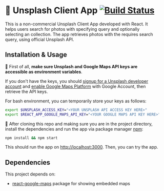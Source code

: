 # 📸️ Unsplash Client App [![Build Status](https://travis-ci.com/jamcry/unsplash-client-hipo.svg?branch=master)](https://travis-ci.com/jamcry/unsplash-client-hipo)

This is a non-commercial Unsplash Client App developed with React. It helps users search for photos with specifying query and optionally selecting an collection. The app retrieves photos with the requires search query, using official Unsplash API.

## Installation & Usage

🔑 First of all, **make sure Unsplash and Google Maps API keys are accessible as environment variables**.

If you don't have the keys, you should [signup for a Unsplash developer account](https://unsplash.com/developers) and [enable Google Maps Platform](https://cloud.google.com/maps-platform/) with Google Account, then retrieve the API keys.

For bash environment, you can temporarily store your keys as follows:
```bash
export $UNSPLASH_ACCESS_KEY="<YOUR UNSPLASH API ACCESS KEY HERE>"
export $REACT_APP_GOOGLE_MAPS_API_KEY="<YOUR GOOGLE MAPS API KEY HERE>"
```

🚀 After cloning this repo and making sure you are in the project directory, install the dependencies and run the app via package manager  [npm](https://www.npmjs.com/):

```bash
npm install && npm start
```
This should run the app on [http://localhost:3000](http://localhost:3000). Then, you can try the app.

## Dependencies
This project depends on:
- [react-google-maps](https://github.com/tomchentw/react-google-maps) package for showing embedded maps